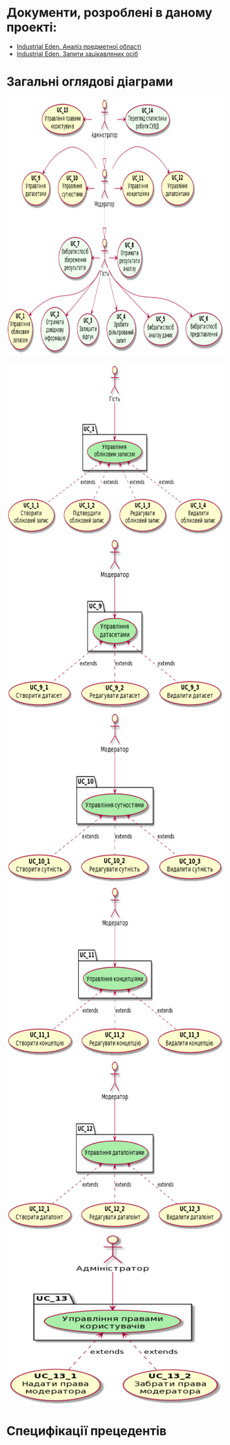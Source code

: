 # Документи, розроблені в даному проекті:
* [Industrial Eden. Аналіз предметної області](https://github.com/e-andrew/Industrial_Eden/blob/master/docs/requirements/state-of-the-art.md)
* [Industrial Eden. Запити зацікавлених осіб](https://github.com/e-andrew/Industrial_Eden/blob/master/docs/requirements/stakeholders-needs.md)
# Загальні оглядові діаграми
<a href="url"><img src="https://github.com/e-andrew/Industrial_Eden/blob/master/docs/use%20cases/graphics/GEN_UC.png" height="600" width="1000" ></a>

<a href="url"><img src="https://github.com/e-andrew/Industrial_Eden/blob/master/docs/use%20cases/graphics/PUC_1.png" height="400" width="800" ></a>
<a href="url"><img src="https://github.com/e-andrew/Industrial_Eden/blob/master/docs/use%20cases/graphics/PUC_9.png" height="400" width="800" ></a>
<a href="url"><img src="https://github.com/e-andrew/Industrial_Eden/blob/master/docs/use%20cases/graphics/PUC_10.png " height="400" width="800" ></a>
<a href="url"><img src="https://github.com/e-andrew/Industrial_Eden/blob/master/docs/use%20cases/graphics/PUC_11.png " height="400" width="800" ></a>
<a href="url"><img src="https://github.com/e-andrew/Industrial_Eden/blob/master/docs/use%20cases/graphics/PUC_12.png " height="400" width="800" ></a>
<a href="url"><img src="https://github.com/e-andrew/Industrial_Eden/blob/master/docs/use%20cases/graphics/PUC_13.png " height="400" width="800" ></a>

# Cпецифікації прецедентів
